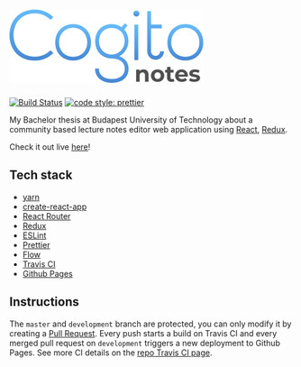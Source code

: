 # ![Cogito Notes](/src/resources/img/logo.svg)

[![Build Status](https://travis-ci.org/matepapp/cogito-notes.svg?branch=development)](https://travis-ci.org/matepapp/cogito-notes)
[![code style: prettier](https://img.shields.io/badge/code_style-prettier-ff69b4.svg?style=flat-square)](https://github.com/prettier/prettier)

My Bachelor thesis at Budapest University of Technology about a community based lecture notes editor web application using [React](https://reactjs.org), [Redux](https://redux.js.org).

Check it out live [here](https://matepapp.github.io/cogito-notes/)!

## Tech stack

- [yarn](https://yarnpkg.com/en/)
- [create-react-app](https://github.com/facebook/create-react-app)
- [React Router](https://reacttraining.com/react-router/)
- [Redux](https://redux.js.org)
- [ESLint](https://eslint.org)
- [Prettier](https://prettier.io) 
- [Flow](https://flow.org/en/)
- [Travis CI](https://travis-ci.com/)
- [Github Pages](https://pages.github.com)

## Instructions

The `master` and `development` branch are protected, you can only modify it by creating a [Pull Request](https://github.com/matepapp/cogito-notes/pulls). Every push starts a build on Travis CI and every merged pull request on `development` triggers a new deployment to Github Pages. See more CI details on the [repo Travis CI page](https://travis-ci.org/matepapp/cogito-notes).
